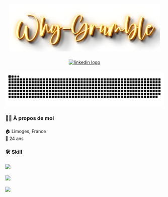 
<div align="center">
  <img height="150" src="https://raw.githubusercontent.com/why-grumble/why-grumble/main/img/txt.png"  />
</div>

###

<div align="center">
  <a href="https://www.linkedin.com/in/hugo-loudes/" target="_blank" ><img src="https://img.shields.io/static/v1?message=LinkedIn&logo=linkedin&label=&color=0077B5&logoColor=white&labelColor=&style=for-the-badge" height="37" alt="linkedin logo"  /></a>
</div>

###

<img src="https://raw.githubusercontent.com/why-grumble/why-grumble/output/snake.svg" alt="Snake animation" />

###

<h3 align="left">👩‍💻  À propos de moi</h3>

###
:house: Limoges, France<br>
:birthday: 24 ans

###

<h3 align="left">🛠 Skill</h3>

###

<div align="left">
  <img src="https://skillicons.dev/icons?i=powershell,bash,html,php,css,mysql," height="40"  /><br><br>
  <img src="https://skillicons.dev/icons?i=linux,raspberrypi,vscode,ps,pr" height="40"  /><br><br>
  <img src="https://skillicons.dev/icons?i=azure,grafana,prometheus,wordpress" height="40"  />
</div>

